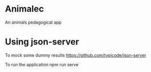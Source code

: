 # Animalec
An animals pedagogical app

# Using json-server 
To mock some dummy results
https://github.com/typicode/json-server

To run the application
npm run serve